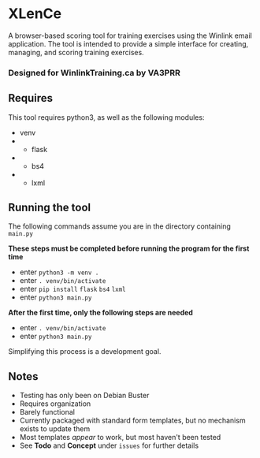 # XLenCe
A browser-based scoring tool for training exercises using the Winlink email application.
The tool is intended to provide a simple interface for creating, managing, and scoring training exercises.
### Designed for WinlinkTraining.ca by VA3PRR

## Requires
This tool requires python3, as well as the following modules:
 + venv
 + + flask
 + + bs4
 + + lxml

## Running the tool
The following commands assume you are in the directory containing `main.py`

**These steps must be completed before running the program for the first time**

+ enter `python3 -m venv .`
+ enter `. venv/bin/activate`
+ enter `pip install` `flask` `bs4` `lxml`
+ enter `python3 main.py`

**After the first time, only the following steps are needed**
+ enter `. venv/bin/activate`
+ enter `python3 main.py`

Simplifying this process is a development goal.

## Notes
 + Testing has only been on Debian Buster
 + Requires organization
 + Barely functional
 + Currently packaged with standard form templates, but no mechanism exists to update them
 + Most templates *appear* to work, but most haven't been tested
 + See **Todo** and **Concept** under `issues` for further details
 

